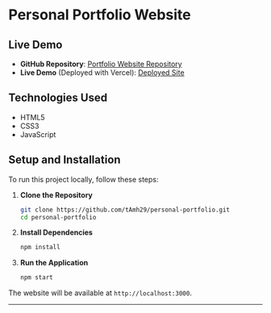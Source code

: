# Personal Portfolio Website

## Live Demo
- **GitHub Repository**: [Portfolio Website Repository](https://github.com/tAmh29/personal-portfolio.git)
- **Live Demo** (Deployed with Vercel): [Deployed Site](https://brandonhuynh.vercel.app/)

## Technologies Used
- HTML5
- CSS3
- JavaScript

## Setup and Installation

To run this project locally, follow these steps:

1. **Clone the Repository**
   ```bash
   git clone https://github.com/tAmh29/personal-portfolio.git
   cd personal-portfolio
   ```

2. **Install Dependencies**
   ```bash
   npm install
   ```

3. **Run the Application**
   ```bash
   npm start
   ```

The website will be available at `http://localhost:3000`.

---
